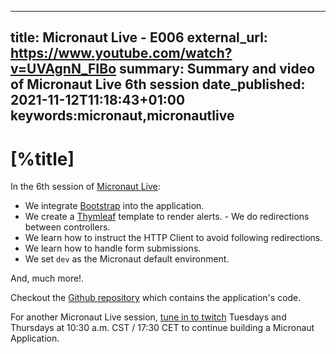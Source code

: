 ---
title: Micronaut Live - E006
external_url: https://www.youtube.com/watch?v=UVAgnN_FIBo
summary: Summary and video of Micronaut Live 6th session
date_published: 2021-11-12T11:18:43+01:00
keywords:micronaut,micronautlive
------

# [%title]

In the 6th session of [Micronaut Live](https://sergiodelamo.com/blog/micronaut-live-introduction.html):

- We integrate [Bootstrap](https://getbootstrap.com) into the application. 
- We create a [Thymleaf](https://www.thymeleaf.org) template to render alerts. - We do redirections between controllers. 
- We learn how to instruct the HTTP Client to avoid following redirections.  
- We learn how to handle form submissions. 
- We set `dev` as the Micronaut default environment.

And, much more!.

Checkout the [Github repository](https://github.com/sdelamo/micronaut-live-newsletter/) which contains the application's code.

For another Micronaut Live session, [tune in to twitch](https://twitch.tv/micronautfw) Tuesdays and Thursdays at 10:30 a.m. CST / 17:30 CET to continue building a Micronaut Application.